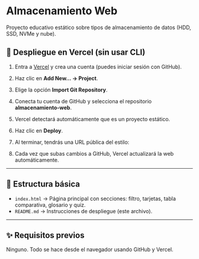 # Almacenamiento Web

Proyecto educativo estático sobre tipos de almacenamiento de datos (HDD, SSD, NVMe y nube).

## 🚀 Despliegue en Vercel (sin usar CLI)

1. Entra a [Vercel](https://vercel.com) y crea una cuenta (puedes iniciar sesión con GitHub).
2. Haz clic en **Add New… → Project**.
3. Elige la opción **Import Git Repository**.
4. Conecta tu cuenta de GitHub y selecciona el repositorio **almacenamiento-web**.
5. Vercel detectará automáticamente que es un proyecto estático.
6. Haz clic en **Deploy**.
7. Al terminar, tendrás una URL pública del estilo:


8. Cada vez que subas cambios a GitHub, Vercel actualizará la web automáticamente.

---

## 📂 Estructura básica

- `index.html` → Página principal con secciones: filtro, tarjetas, tabla comparativa, glosario y quiz.
- `README.md` → Instrucciones de despliegue (este archivo).

---

## ✨ Requisitos previos

Ninguno. Todo se hace desde el navegador usando GitHub y Vercel.
